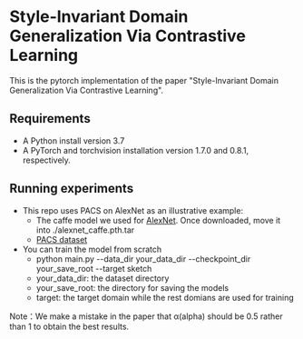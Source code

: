 # Style-Invariant Domain Generalization Via Contrastive Learning
This is the pytorch implementation of the paper "Style-Invariant Domain Generalization Via Contrastive Learning".

## Requirements

* A Python install version 3.7
* A PyTorch and torchvision installation version 1.7.0 and 0.8.1, respectively.

## Running experiments
* This repo uses PACS on AlexNet as an illustrative example:   
    *   The caffe model we used for [AlexNet](https://drive.google.com/file/d/1wUJTH1Joq2KAgrUDeKJghP1Wf7Q9w4z-/view?usp=sharing). Once downloaded, move it into ./alexnet_caffe.pth.tar
    *  [PACS dataset](http://www.eecs.qmul.ac.uk/~dl307/project_iccv2017)
* You can train the model from scratch 
    * python main.py --data_dir your_data_dir --checkpoint_dir your_save_root  --target sketch 
    * your_data_dir: the dataset directory
    * your_save_root: the directory for saving the models
    * target: the  target domain while the rest domians are used for training
    
                                              
Note：We make a mistake in the paper that α(alpha) should be 0.5 rather than 1 to obtain the best results.
